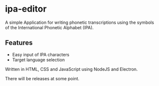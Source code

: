 # ipa-editor
A simple Application for writing phonetic transcriptions using the symbols of the International Phonetic Alphabet (IPA). 

## Features
- Easy input of IPA characters
- Target language selection

Written in HTML, CSS and JavaScript using NodeJS and Electron.

There will be releases at some point.